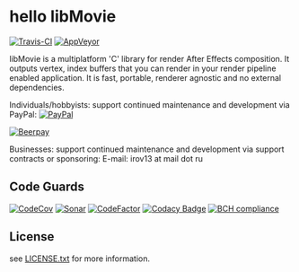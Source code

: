 hello libMovie
=====

[![Travis-CI](https://travis-ci.org/irov/libmovie.svg?branch=master)](https://travis-ci.org/irov/libmovie) [![AppVeyor](https://ci.appveyor.com/api/projects/status/s0yio92rsujopyug?svg=true)](https://ci.appveyor.com/project/irov/libmovie)

libMovie is a multiplatform 'C' library for render After Effects composition. It outputs vertex, index buffers that you can render in your render pipeline enabled application. It is fast, portable, renderer agnostic and no external dependencies.

Individuals/hobbyists: support continued maintenance and development via PayPal:
[![PayPal](https://www.paypalobjects.com/en_US/i/btn/btn_donate_SM.gif)](https://www.paypal.com/cgi-bin/webscr?cmd=_s-xclick&hosted_button_id=EUH3RMA8FWN8G)

[![Beerpay](https://beerpay.io/irov/libmovie/badge.svg?style=flat)](https://beerpay.io/irov/libmovie)

Businesses: support continued maintenance and development via support contracts or sponsoring: 
  E-mail: irov13 at mail dot ru

Code Guards
-------
[![CodeCov](https://codecov.io/gh/irov/libmovie/branch/master/graph/badge.svg)](https://codecov.io/gh/irov/libmovie)
[![Sonar](https://sonarcloud.io/api/project_badges/measure?project=com.wondeland.libmovie&metric=alert_status)](https://sonarcloud.io/dashboard?id=com.wondeland.libmovie)
[![CodeFactor](https://www.codefactor.io/repository/github/irov/libmovie/badge)](https://www.codefactor.io/repository/github/irov/libmovie)
[![Codacy Badge](https://api.codacy.com/project/badge/Grade/23c7dab2df584d4b82ed35a44838c0a2)](https://app.codacy.com/app/irov13/libmovie?utm_source=github.com&utm_medium=referral&utm_content=irov/libmovie&utm_campaign=Badge_Grade_Dashboard)
[![BCH compliance](https://bettercodehub.com/edge/badge/irov/libmovie?branch=master)](https://bettercodehub.com/)

License
-------
see [LICENSE.txt](https://github.com/irov/libmovie/LICENSE) for more information.